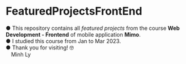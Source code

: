 # FeaturedProjectsFrontEnd
● This repository contains all _featured projects_ from the course **Web Development - Frontend** of mobile application **Mimo**.\
● I studied this course from Jan to Mar 2023.\
● Thank you for visiting! 🤓\
&emsp;Minh Ly
